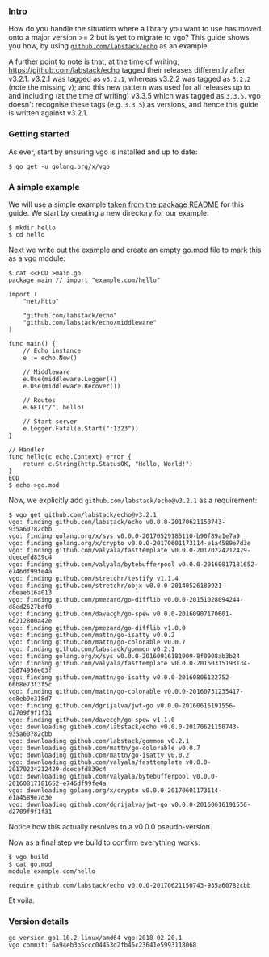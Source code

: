 <!-- __JSON: egrunner script.sh # LONG ONLINE

### Intro

How do you handle the situation where a library you want to use has moved onto a major version >= 2 but is yet to
migrate to vgo? This guide shows you how, by using [`github.com/labstack/echo`](https://github.com/labstack/echo)
as an example.

A further point to note is that, at the time of writing, https://github.com/labstack/echo tagged their releases
differently after v3.2.1. v3.2.1 was tagged as `v3.2.1`, whereas v3.2.2 was tagged as `3.2.2` (note the missing `v`);
and this new pattern was used for all releases up to and including (at the time of writing) v3.3.5 which was tagged as
`3.3.5`. vgo doesn't recognise these tags (e.g. `3.3.5`) as versions, and hence this guide is written against v3.2.1.

### Getting started

As ever, start by ensuring vgo is installed and up to date:

```
{{PrintBlock "go get vgo" -}}
```

### A simple example

We will use a simple example [taken from the package
README](https://github.com/labstack/echo/tree/d36ff729613dd8e825455c504bea0586c43ac03d#example) for this guide. We start
by creating a new directory for our example:

```
{{PrintBlock "step 0" -}}
```

Next we write out the example and create an empty go.mod file to mark this as a vgo module:

```
{{PrintBlock "step 1" -}}
```

Now, we explicitly add `github.com/labstack/echo@v3.2.1` as a requirement:

```
{{PrintBlock "step 2" -}}
```

Notice how this actually resolves to a v0.0.0 pseudo-version.

Now as a final step we build to confirm everything works:

```
{{PrintBlock "step 3" -}}
```

Et voila.

### Version details

```
{{PrintBlockOut "version details" -}}
```

-->

### Intro

How do you handle the situation where a library you want to use has moved onto a major version >= 2 but is yet to
migrate to vgo? This guide shows you how, by using [`github.com/labstack/echo`](https://github.com/labstack/echo)
as an example.

A further point to note is that, at the time of writing, https://github.com/labstack/echo tagged their releases
differently after v3.2.1. v3.2.1 was tagged as `v3.2.1`, whereas v3.2.2 was tagged as `3.2.2` (note the missing `v`);
and this new pattern was used for all releases up to and including (at the time of writing) v3.3.5 which was tagged as
`3.3.5`. vgo doesn't recognise these tags (e.g. `3.3.5`) as versions, and hence this guide is written against v3.2.1.

### Getting started

As ever, start by ensuring vgo is installed and up to date:

```
$ go get -u golang.org/x/vgo
```

### A simple example

We will use a simple example [taken from the package
README](https://github.com/labstack/echo/tree/d36ff729613dd8e825455c504bea0586c43ac03d#example) for this guide. We start
by creating a new directory for our example:

```
$ mkdir hello
$ cd hello
```

Next we write out the example and create an empty go.mod file to mark this as a vgo module:

```
$ cat <<EOD >main.go
package main // import "example.com/hello"

import (
	"net/http"

	"github.com/labstack/echo"
	"github.com/labstack/echo/middleware"
)

func main() {
	// Echo instance
	e := echo.New()

	// Middleware
	e.Use(middleware.Logger())
	e.Use(middleware.Recover())

	// Routes
	e.GET("/", hello)

	// Start server
	e.Logger.Fatal(e.Start(":1323"))
}

// Handler
func hello(c echo.Context) error {
	return c.String(http.StatusOK, "Hello, World!")
}
EOD
$ echo >go.mod
```

Now, we explicitly add `github.com/labstack/echo@v3.2.1` as a requirement:

```
$ vgo get github.com/labstack/echo@v3.2.1
vgo: finding github.com/labstack/echo v0.0.0-20170621150743-935a60782cbb
vgo: finding golang.org/x/sys v0.0.0-20170529185110-b90f89a1e7a9
vgo: finding golang.org/x/crypto v0.0.0-20170601173114-e1a4589e7d3e
vgo: finding github.com/valyala/fasttemplate v0.0.0-20170224212429-dcecefd839c4
vgo: finding github.com/valyala/bytebufferpool v0.0.0-20160817181652-e746df99fe4a
vgo: finding github.com/stretchr/testify v1.1.4
vgo: finding github.com/stretchr/objx v0.0.0-20140526180921-cbeaeb16a013
vgo: finding github.com/pmezard/go-difflib v0.0.0-20151028094244-d8ed2627bdf0
vgo: finding github.com/davecgh/go-spew v0.0.0-20160907170601-6d212800a42e
vgo: finding github.com/pmezard/go-difflib v1.0.0
vgo: finding github.com/mattn/go-isatty v0.0.2
vgo: finding github.com/mattn/go-colorable v0.0.7
vgo: finding github.com/labstack/gommon v0.2.1
vgo: finding golang.org/x/sys v0.0.0-20160916181909-8f0908ab3b24
vgo: finding github.com/valyala/fasttemplate v0.0.0-20160315193134-3b874956e03f
vgo: finding github.com/mattn/go-isatty v0.0.0-20160806122752-66b8e73f3f5c
vgo: finding github.com/mattn/go-colorable v0.0.0-20160731235417-ed8eb9e318d7
vgo: finding github.com/dgrijalva/jwt-go v0.0.0-20160616191556-d2709f9f1f31
vgo: finding github.com/davecgh/go-spew v1.1.0
vgo: downloading github.com/labstack/echo v0.0.0-20170621150743-935a60782cbb
vgo: downloading github.com/labstack/gommon v0.2.1
vgo: downloading github.com/mattn/go-colorable v0.0.7
vgo: downloading github.com/mattn/go-isatty v0.0.2
vgo: downloading github.com/valyala/fasttemplate v0.0.0-20170224212429-dcecefd839c4
vgo: downloading github.com/valyala/bytebufferpool v0.0.0-20160817181652-e746df99fe4a
vgo: downloading golang.org/x/crypto v0.0.0-20170601173114-e1a4589e7d3e
vgo: downloading github.com/dgrijalva/jwt-go v0.0.0-20160616191556-d2709f9f1f31
```

Notice how this actually resolves to a v0.0.0 pseudo-version.

Now as a final step we build to confirm everything works:

```
$ vgo build
$ cat go.mod
module example.com/hello

require github.com/labstack/echo v0.0.0-20170621150743-935a60782cbb
```

Et voila.

### Version details

```
go version go1.10.2 linux/amd64 vgo:2018-02-20.1
vgo commit: 6a94eb3b5ccc04453d2fb45c23641e5993118068
```

<!-- END -->
